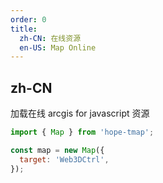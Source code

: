 ```yaml
---
order: 0
title:
  zh-CN: 在线资源
  en-US: Map Online
---
```


## zh-CN

加载在线 arcgis for javascript 资源

```jsx
import { Map } from 'hope-tmap';

const map = new Map({
  target: 'Web3DCtrl',
});
```
